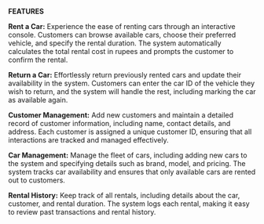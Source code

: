 

**FEATURES**

**Rent a Car:**
Experience the ease of renting cars through an interactive console.
Customers can browse available cars, choose their preferred vehicle, and specify the rental duration.
The system automatically calculates the total rental cost in rupees and prompts the customer to confirm the rental.

**Return a Car:**
Effortlessly return previously rented cars and update their availability in the system.
Customers can enter the car ID of the vehicle they wish to return, and the system will handle the rest, including marking the car as available again.

**Customer Management:**
Add new customers and maintain a detailed record of customer information, including name, contact details, and address.
Each customer is assigned a unique customer ID, ensuring that all interactions are tracked and managed effectively.

**Car Management:**
Manage the fleet of cars, including adding new cars to the system and specifying details such as brand, model, and pricing.
The system tracks car availability and ensures that only available cars are rented out to customers.

**Rental History:**
Keep track of all rentals, including details about the car, customer, and rental duration.
The system logs each rental, making it easy to review past transactions and rental history.

